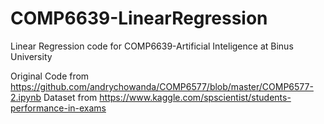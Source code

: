 # COMP6639-LinearRegression
Linear Regression code for COMP6639-Artificial Inteligence at Binus University

Original Code from https://github.com/andrychowanda/COMP6577/blob/master/COMP6577-2.ipynb
Dataset from https://www.kaggle.com/spscientist/students-performance-in-exams
